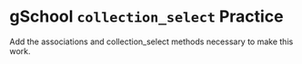 # gSchool `collection_select` Practice

Add the associations and collection_select methods necessary to make this work.
